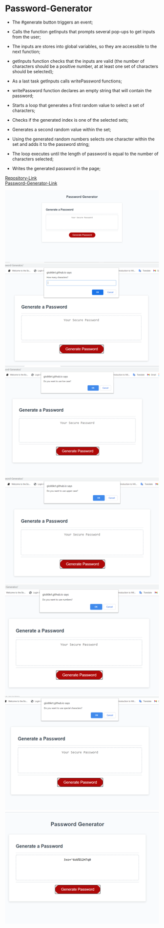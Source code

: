 # Password-Generator

- The #generate button triggers an event;

- Calls the function getInputs that prompts several pop-ups to get inputs from the user;

- The inputs are stores into global variables, so they are accessible to the next function;

- getInputs function checks that the inputs are valid (the number of characters should be a positive number, at at least one set of characters should be selected);

- As a last task getInputs calls writePassword functions;

- writePassword function declares an empty string that will contain the password;

- Starts a loop that generates a first random value to select a set of characters;

- Checks if the generated index is one of the selected sets;

- Generates a second random value within the set;

- Using the generated random numbers selects one character within the set and adds it to the password string;

- The loop executes until the length of password is equal to the number of characters selected;

- Writes the generated password in the page;

[Repository-Link](https://github.com/Gio86krt/Password-Generator)\
[Password-Generator-Link](https://gio86krt.github.io/Password-Generator/)

![Screenshot1](\assets\homePage.png)
![Screenshot2](\assets\firstInput.png)
![Screenshot3](\assets\secondInput.png)
![Screenshot4](\assets\thirdInput.png)
![Screenshot5](\assets\fourthInput.png)
![Screenshot6](\assets\fifthInput.png)
![Screenshot7](\assets\password.png)
